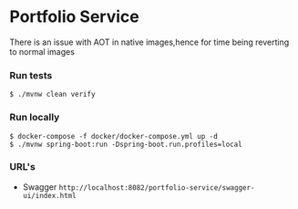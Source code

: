 # Portfolio Service

There is an issue with AOT in native images,hence for time being reverting to normal images

### Run tests
`$ ./mvnw clean verify`

### Run locally
```shell
$ docker-compose -f docker/docker-compose.yml up -d
$ ./mvnw spring-boot:run -Dspring-boot.run.profiles=local
```

### URL's

* Swagger `http://localhost:8082/portfolio-service/swagger-ui/index.html`